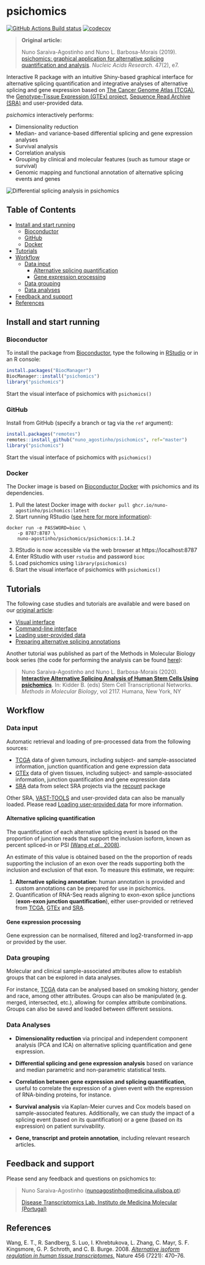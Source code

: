 # psichomics

<!-- badges: start -->
[![GitHub Actions Build status][ghActionsIcon]][ghActions]
[![codecov][codecovIcon]][codecov]
<!-- badges: end -->

> **Original article:**
>
> Nuno Saraiva-Agostinho and Nuno L. Barbosa-Morais (2019). 
[psichomics: graphical application for alternative splicing quantification and analysis][article].
*Nucleic Acids Research*. 47(2), e7.

Interactive R package with an intuitive Shiny-based graphical 
interface for alternative splicing quantification and integrative analyses of
alternative splicing and gene expression based on 
[The Cancer Genome Atlas (TCGA)][TCGA], the 
[Genotype-Tissue Expression (GTEx) project][GTEx], 
[Sequence Read Archive (SRA)][SRA] and user-provided data.

*psichomics* interactively performs:
- Dimensionality reduction
- Median- and variance-based differential splicing and gene expression analyses
- Survival analysis
- Correlation analysis
- Grouping by clinical and molecular features (such as tumour stage or survival)
- Genomic mapping and functional annotation of alternative splicing events and genes

![Differential splicing analysis in *psichomics*](man/figures/screenshot.png)

## Table of Contents

* [Install and start running](#install-and-start-running)
    * [Bioconductor](#bioconductor)
    * [GitHub](#github)
    * [Docker](#docker)
* [Tutorials](#tutorials)
* [Workflow](#workflow)
    * [Data input](#data-input)
        * [Alternative splicing quantification](#alternative-splicing-quantification)
        * [Gene expression processing](#gene-expression-processing)
    * [Data grouping](#data-grouping)
    * [Data analyses](#data-analyses)
* [Feedback and support](#feedback-and-support)
* [References](#references)

## Install and start running

### Bioconductor

To install the package from [Bioconductor][], type the following in [RStudio][]
or in an R console:

```r
install.packages("BiocManager")
BiocManager::install("psichomics")
library("psichomics")
```

Start the visual interface of psichomics with `psichomics()`

### GitHub

Install from GitHub (specify a branch or tag via the `ref` argument):

```r
install.packages("remotes")
remotes::install_github("nuno_agostinho/psichomics", ref="master")
library("psichomics")
```

Start the visual interface of psichomics with `psichomics()`

### Docker

The Docker image is based on [Bioconductor Docker](https://github.com/Bioconductor/bioconductor_docker) with psichomics and its dependencies.

1. Pull the latest Docker image with `docker pull ghcr.io/nuno-agostinho/psichomics:latest`
2. Start running RStudio ([see here for more information](https://github.com/Bioconductor/bioconductor_docker)):
```
docker run -e PASSWORD=bioc \
	-p 8787:8787 \
	nuno-agostinho/psichomics/psichomics:1.14.2
```
3. RStudio is now accessible via the web browser at https://localhost:8787
4. Enter RStudio with user `rstudio` and password `bioc`
5. Load psichomics using `library(psichomics)`
6. Start the visual interface of psichomics with `psichomics()`

## Tutorials

The following case studies and tutorials are available and were based on our 
[original article][article]:

* [Visual interface][tutorial-gui]
* [Command-line interface][tutorial-cli]
* [Loading user-provided data][tutorial-custom-data]
* [Preparing alternative splicing annotations][tutorial-prep-AS-annotation]

Another tutorial was published as part of the Methods in Molecular Biology book
series (the code for performing the analysis can be found [here][chapter-code]):

> Nuno Saraiva-Agostinho and Nuno L. Barbosa-Morais (2020). 
**[Interactive Alternative Splicing Analysis of Human Stem Cells Using psichomics][chapter]**. In: Kidder B. (eds) Stem Cell Transcriptional Networks. *Methods in Molecular Biology*, vol 2117. Humana, New York, NY

## Workflow

### Data input

Automatic retrieval and loading of pre-processed data from the following sources:

* [TCGA][] data of given tumours, including subject- and sample-associated
information, junction quantification and gene expression data
* [GTEx][] data of given tissues, including subject- and sample-associated
information, junction quantification and gene expression data
* [SRA][] data from select SRA projects via the [recount][] package

Other SRA, [VAST-TOOLS][] and user-provided data can also be manually loaded.
Please read [Loading user-provided data][tutorial-custom-data] for more
information.

#### Alternative splicing quantification

The quantification of each alternative splicing event is based on the proportion
of junction reads that support the inclusion isoform, known as percent 
spliced-in or PSI [(Wang *et al.*, 2008)][Wang2008].

An estimate of this value is obtained based on the the proportion of reads 
supporting the inclusion of an exon over the reads supporting both the inclusion
and exclusion of that exon. To measure this estimate, we require:

1. **Alternative splicing annotation**: human annotation is provided and custom
annotations can be prepared for use in psichomics.
2. Quantification of RNA-Seq reads aligning to exon-exon splice junctions
(**exon-exon junction quantification**), either user-provided or retrieved from
[TCGA][], [GTEx][] and [SRA][].

#### Gene expression processing

Gene expression can be normalised, filtered and log2-transformed in-app or
provided by the user.

### Data grouping

Molecular and clinical sample-associated attributes allow to establish groups 
that can be explored in data analyses.

For instance, [TCGA][] data can be analysed based on smoking history, gender and
race, among other attributes. Groups can also be manipulated (e.g. merged,
intersected, etc.), allowing for complex attribute combinations. Groups can also
be saved and loaded between different sessions.

### Data Analyses

* **Dimensionality reduction** via principal and independent component analysis
(PCA and ICA) on alternative splicing quantification and gene expression.

* **Differential splicing and gene expression analysis** based on variance and
median parametric and non-parametric statistical tests.

* **Correlation between gene expression and splicing quantification**, useful to
correlate the expression of a given event with the expression of RNA-binding
proteins, for instance.

* **Survival analysis** via Kaplan-Meier curves and Cox models based on
sample-associated features. Additionally, we can study the impact of a splicing
event (based on its quantification) or a gene (based on its expression) on
patient survivability.

* **Gene, transcript and protein annotation**, including relevant research
articles.

## Feedback and support

Please send any feedback and questions on psichomics to:

> Nuno Saraiva-Agostinho ([nunoagostinho@medicina.ulisboa.pt][email])
> 
> [Disease Transcriptomics Lab, Instituto de Medicina Molecular (Portugal)][NMorais]

## References

Wang, E. T., R. Sandberg, S. Luo, I. Khrebtukova, L. Zhang, C. Mayr, S. F. 
Kingsmore, G. P. Schroth, and C. B. Burge. 2008. 
[*Alternative isoform regulation in human tissue transcriptomes.*][Wang2008] 
Nature 456 (7221): 470–76.

[email]: mailto:nunoagostinho@medicina.ulisboa.pt
[TCGA]: https://tcga-data.nci.nih.gov
[Bioconductor]: https://www.bioconductor.org
[R]: https://www.r-project.org
[RStudio]: https://www.rstudio.com/products/rstudio
[NMorais]: http://imm.medicina.ulisboa.pt/group/distrans/
[conduct]: CONDUCT.md
[Wang2008]: http://www.nature.com/nature/journal/v456/n7221/full/nature07509.html
[ghActionsIcon]: https://github.com/nuno-agostinho/psichomics/workflows/R-CMD-check-bioc/badge.svg
[ghActions]: https://github.com/nuno-agostinho/psichomics/actions
[codecovIcon]: https://codecov.io/gh/nuno-agostinho/psichomics/branch/master/graph/badge.svg
[codecov]: https://codecov.io/gh/nuno-agostinho/psichomics
[GTEx]: http://www.gtexportal.org
[article]: https://doi.org/10.1093/nar/gky888
[chapter]: https://doi.org/10.1007/978-1-0716-0301-7_10
[chapter-code]: https://github.com/nuno-agostinho/stem-cell-analysis-in-psichomics
[SRA]: https://www.ncbi.nlm.nih.gov/sra
[VAST-TOOLS]: https://github.com/vastgroup/vast-tools
[tutorial-gui]: https://nuno-agostinho.github.io/psichomics/articles/GUI_tutorial.html
[tutorial-cli]: https://nuno-agostinho.github.io/psichomics/articles/CLI_tutorial.html
[tutorial-custom-data]: https://nuno-agostinho.github.io/psichomics/articles/custom_data.html
[tutorial-prep-AS-annotation]: https://nuno-agostinho.github.io/psichomics/articles/AS_events_preparation.html
[recount]: https://jhubiostatistics.shinyapps.io/recount/
